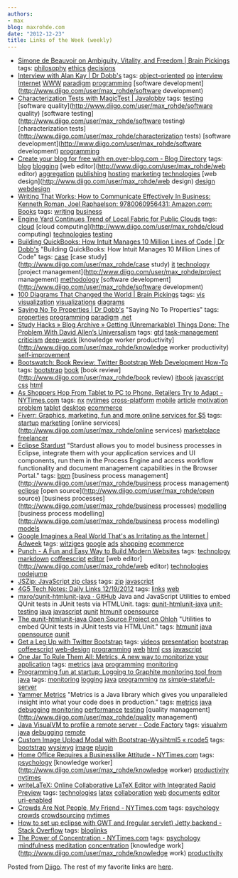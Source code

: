 ```yaml
---
authors:
- max
blog: maxrohde.com
date: "2012-12-23"
title: Links of the Week (weekly)
---
```


- [Simone de Beauvoir on Ambiguity, Vitality, and Freedom | Brain Pickings](http://www.brainpickings.org/index.php/2012/12/20/simone-de-beauvoir-on-ambiguity/)
  tags: [philosophy](http://www.diigo.com/user/max_rohde/philosophy) [ethics](http://www.diigo.com/user/max_rohde/ethics) [decisions](http://www.diigo.com/user/max_rohde/decisions)
- [Interview with Alan Kay | Dr Dobb's](http://www.drdobbs.com/architecture-and-design/interview-with-alan-kay/240003442)
  tags: [object-oriented](http://www.diigo.com/user/max_rohde/object-oriented) [oo](http://www.diigo.com/user/max_rohde/oo) [interview](http://www.diigo.com/user/max_rohde/interview) [Internet](http://www.diigo.com/user/max_rohde/Internet) [WWW](http://www.diigo.com/user/max_rohde/WWW) [paradigm](http://www.diigo.com/user/max_rohde/paradigm) [programming](http://www.diigo.com/user/max_rohde/programming) [software development](http://www.diigo.com/user/max_rohde/software development)
- [Characterization Tests with MagicTest | Javalobby](http://java.dzone.com/articles/characterization-tests?utm_source=feedburner&utm_medium=feed&utm_campaign=Feed%3A+javalobby%2Ffrontpage+%28Javalobby+%2F+Java+Zone%29)
  tags: [testing](http://www.diigo.com/user/max_rohde/testing) [software quality](http://www.diigo.com/user/max_rohde/software quality) [software testing](http://www.diigo.com/user/max_rohde/software testing) [characterization tests](http://www.diigo.com/user/max_rohde/characterization tests) [software development](http://www.diigo.com/user/max_rohde/software development) [programming](http://www.diigo.com/user/max_rohde/programming)
- [Create your blog for free with en.over-blog.com - Blog Directory](http://en.overblog.com)
  tags: [blog](http://www.diigo.com/user/max_rohde/blog) [blogging](http://www.diigo.com/user/max_rohde/blogging) [web editor](http://www.diigo.com/user/max_rohde/web editor) [aggregation](http://www.diigo.com/user/max_rohde/aggregation) [publishing](http://www.diigo.com/user/max_rohde/publishing) [hosting](http://www.diigo.com/user/max_rohde/hosting) [marketing](http://www.diigo.com/user/max_rohde/marketing) [technologies](http://www.diigo.com/user/max_rohde/technologies) [web design](http://www.diigo.com/user/max_rohde/web design) [design](http://www.diigo.com/user/max_rohde/design) [webdesign](http://www.diigo.com/user/max_rohde/webdesign)
- [Writing That Works; How to Communicate Effectively In Business: Kenneth Roman, Joel Raphaelson: 9780060956431: Amazon.com: Books](http://www.amazon.com/dp/0060956437/ref=as_li_ss_til?tag=braipick-20)
  tags: [writing](http://www.diigo.com/user/max_rohde/writing) [business](http://www.diigo.com/user/max_rohde/business)
- [Engine Yard Continues Trend of Local Fabric for Public Clouds](http://www.infoq.com/news/2012/12/engine-yard-local)
  tags: [cloud](http://www.diigo.com/user/max_rohde/cloud) [cloud computing](http://www.diigo.com/user/max_rohde/cloud computing) [technologies](http://www.diigo.com/user/max_rohde/technologies) [testing](http://www.diigo.com/user/max_rohde/testing)
- [Building QuickBooks: How Intuit Manages 10 Million Lines of Code | Dr Dobb's](http://www.drdobbs.com/tools/building-quickbooks-how-intuit-manages-1/240003694)
  "Building QuickBooks: How Intuit Manages 10 Million Lines of Code"
  tags: [case](http://www.diigo.com/user/max_rohde/case) [case study](http://www.diigo.com/user/max_rohde/case study) [it](http://www.diigo.com/user/max_rohde/it) [technology](http://www.diigo.com/user/max_rohde/technology) [project management](http://www.diigo.com/user/max_rohde/project management) [methodology](http://www.diigo.com/user/max_rohde/methodology) [software development](http://www.diigo.com/user/max_rohde/software development)
- [100 Diagrams That Changed the World | Brain Pickings](http://www.brainpickings.org/index.php/2012/12/21/100-diagrams-that-changed-the-world/)
  tags: [vis](http://www.diigo.com/user/max_rohde/vis) [visualization](http://www.diigo.com/user/max_rohde/visualization) [visualizations](http://www.diigo.com/user/max_rohde/visualizations) [diagrams](http://www.diigo.com/user/max_rohde/diagrams)
- [Saying No To Properties | Dr Dobb's](http://www.drdobbs.com/windows/saying-no-to-properties/240005920)
  "Saying No To Properties"
  tags: [properties](http://www.diigo.com/user/max_rohde/properties) [programming](http://www.diigo.com/user/max_rohde/programming) [paradigm](http://www.diigo.com/user/max_rohde/paradigm) [.net](http://www.diigo.com/user/max_rohde/.net)
- [Study Hacks » Blog Archive » Getting (Unremarkable) Things Done: The Problem With David Allen’s Universalism](http://calnewport.com/blog/2012/12/21/getting-unremarkable-things-done-the-problem-with-david-allens-universalism/)
  tags: [gtd](http://www.diigo.com/user/max_rohde/gtd) [task-management](http://www.diigo.com/user/max_rohde/task-management) [criticism](http://www.diigo.com/user/max_rohde/criticism) [deep-work](http://www.diigo.com/user/max_rohde/deep-work) [knowledge worker productivity](http://www.diigo.com/user/max_rohde/knowledge worker productivity) [self-improvement](http://www.diigo.com/user/max_rohde/self-improvement)
- [Bootswatch: Book Review: Twitter Bootstrap Web Development How-To](http://news.bootswatch.com/post/38468359685/book-review-twitter-bootstrap-web-development-how-to)
  tags: [bootstrap](http://www.diigo.com/user/max_rohde/bootstrap) [book](http://www.diigo.com/user/max_rohde/book) [book review](http://www.diigo.com/user/max_rohde/book review) [itbook](http://www.diigo.com/user/max_rohde/itbook) [javascript](http://www.diigo.com/user/max_rohde/javascript) [css](http://www.diigo.com/user/max_rohde/css) [html](http://www.diigo.com/user/max_rohde/html)
- [As Shoppers Hop From Tablet to PC to Phone, Retailers Try to Adapt - NYTimes.com](http://www.nytimes.com/2012/12/22/technology/as-shoppers-hop-from-tablet-to-pc-to-phone-retailers-try-to-adapt.html?partner=rss&emc=rss&_r=0)
  tags: [nx](http://www.diigo.com/user/max_rohde/nx) [nytimes](http://www.diigo.com/user/max_rohde/nytimes) [cross-platform](http://www.diigo.com/user/max_rohde/cross-platform) [mobile](http://www.diigo.com/user/max_rohde/mobile) [article](http://www.diigo.com/user/max_rohde/article) [motivation](http://www.diigo.com/user/max_rohde/motivation) [problem](http://www.diigo.com/user/max_rohde/problem) [tablet](http://www.diigo.com/user/max_rohde/tablet) [desktop](http://www.diigo.com/user/max_rohde/desktop) [ecommerce](http://www.diigo.com/user/max_rohde/ecommerce)
- [Fiverr: Graphics, marketing, fun and more online services for $5](http://fiverr.com)
  tags: [startup](http://www.diigo.com/user/max_rohde/startup) [marketing](http://www.diigo.com/user/max_rohde/marketing) [online services](http://www.diigo.com/user/max_rohde/online services) [marketplace](http://www.diigo.com/user/max_rohde/marketplace) [freelancer](http://www.diigo.com/user/max_rohde/freelancer)
- [Eclipse Stardust](http://eclipse.org/stardust/)
  "Stardust allows you to model business processes in Eclipse, integrate them with your application services and UI components, run them in the Process Engine and access workflow functionality and document management capabilities in the Browser Portal."
  tags: [bpm](http://www.diigo.com/user/max_rohde/bpm) [business process management](http://www.diigo.com/user/max_rohde/business process management) [eclipse](http://www.diigo.com/user/max_rohde/eclipse) [open source](http://www.diigo.com/user/max_rohde/open source) [business processes](http://www.diigo.com/user/max_rohde/business processes) [modelling](http://www.diigo.com/user/max_rohde/modelling) [business process modelling](http://www.diigo.com/user/max_rohde/business process modelling) [models](http://www.diigo.com/user/max_rohde/models)
- [Google Imagines a Real World That's as Irritating as the Internet | Adweek](http://www.adweek.com/adfreak/google-imagines-real-world-thats-irritating-internet-146062)
  tags: [witziges](http://www.diigo.com/user/max_rohde/witziges) [google](http://www.diigo.com/user/max_rohde/google) [ads](http://www.diigo.com/user/max_rohde/ads) [shopping](http://www.diigo.com/user/max_rohde/shopping) [ecommerce](http://www.diigo.com/user/max_rohde/ecommerce)
- [Punch - A Fun and Easy Way to Build Modern Websites](http://laktek.github.com/punch/)
  tags: [technology](http://www.diigo.com/user/max_rohde/technology) [markdown](http://www.diigo.com/user/max_rohde/markdown) [coffeescript](http://www.diigo.com/user/max_rohde/coffeescript) [editor](http://www.diigo.com/user/max_rohde/editor) [web editor](http://www.diigo.com/user/max_rohde/web editor) [technologies](http://www.diigo.com/user/max_rohde/technologies) [nodejump](http://www.diigo.com/user/max_rohde/nodejump)
- [JSZip: JavaScript zip class](http://stuartk.com/jszip/)
  tags: [zip](http://www.diigo.com/user/max_rohde/zip) [javascript](http://www.diigo.com/user/max_rohde/javascript)
- [4G5 Tech Notes: Daily Links 12/19/2012](http://4g5.blogspot.co.nz/2012/12/daily-links-12192012.html)
  tags: [links](http://www.diigo.com/user/max_rohde/links) [web](http://www.diigo.com/user/max_rohde/web)
- [mxro/qunit-htmlunit-java · GitHub](https://github.com/mxro/qunit-htmlunit-java)
  Java and JavaScript Utilities to embed QUnit tests in JUnit tests via HTMLUnit.
  tags: [qunit-htmlunit-java](http://www.diigo.com/user/max_rohde/qunit-htmlunit-java) [unit-testing](http://www.diigo.com/user/max_rohde/unit-testing) [java](http://www.diigo.com/user/max_rohde/java) [javascript](http://www.diigo.com/user/max_rohde/javascript) [qunit](http://www.diigo.com/user/max_rohde/qunit) [htmunit](http://www.diigo.com/user/max_rohde/htmunit) [opensource](http://www.diigo.com/user/max_rohde/opensource)
- [The qunit-htmlunit-java Open Source Project on Ohloh](https://www.ohloh.net/p/qunit-htmlunit-java)
  "Utilities to embed QUnit tests in JUnit tests via HTMLUnit."
  tags: [htmunit](http://www.diigo.com/user/max_rohde/htmunit) [java](http://www.diigo.com/user/max_rohde/java) [opensource](http://www.diigo.com/user/max_rohde/opensource) [qunit](http://www.diigo.com/user/max_rohde/qunit)
- [Get a Leg Up with Twitter Bootstrap](http://www.infoq.com/presentations/Twitter-Bootstrap)
  tags: [videos](http://www.diigo.com/user/max_rohde/videos) [presentation](http://www.diigo.com/user/max_rohde/presentation) [bootstrap](http://www.diigo.com/user/max_rohde/bootstrap) [coffeescript](http://www.diigo.com/user/max_rohde/coffeescript) [web-design](http://www.diigo.com/user/max_rohde/web-design) [programming](http://www.diigo.com/user/max_rohde/programming) [web](http://www.diigo.com/user/max_rohde/web) [html](http://www.diigo.com/user/max_rohde/html) [css](http://www.diigo.com/user/max_rohde/css) [javascript](http://www.diigo.com/user/max_rohde/javascript)
- [One Jar To Rule Them All: Metrics, A new way to monitorize your application](http://www.lordofthejars.com/2012/12/metrics-new-way-to-monitorize-your.html)
  tags: [metrics](http://www.diigo.com/user/max_rohde/metrics) [java](http://www.diigo.com/user/max_rohde/java) [programming](http://www.diigo.com/user/max_rohde/programming) [monitoring](http://www.diigo.com/user/max_rohde/monitoring)
- [Programming fun at startup: Logging to Graphite monitoring tool from java](http://neopatel.blogspot.co.nz/2011/04/logging-to-graphite-monitoring-tool.html)
  tags: [monitoring](http://www.diigo.com/user/max_rohde/monitoring) [logging](http://www.diigo.com/user/max_rohde/logging) [java](http://www.diigo.com/user/max_rohde/java) [programming](http://www.diigo.com/user/max_rohde/programming) [nx](http://www.diigo.com/user/max_rohde/nx) [simple-stateful-server](http://www.diigo.com/user/max_rohde/simple-stateful-server)
- [Yammer Metrics](http://metrics.codahale.com)
  "Metrics is a Java library which gives you unparalleled insight into what your code does in production."
  tags: [metrics](http://www.diigo.com/user/max_rohde/metrics) [java](http://www.diigo.com/user/max_rohde/java) [debugging](http://www.diigo.com/user/max_rohde/debugging) [monitoring](http://www.diigo.com/user/max_rohde/monitoring) [performance](http://www.diigo.com/user/max_rohde/performance) [testing](http://www.diigo.com/user/max_rohde/testing) [quality management](http://www.diigo.com/user/max_rohde/quality management)
- [Java VisualVM to profile a remote server - Code Factory](http://www.codefactorycr.com/java-visualvm-to-profile-a-remote-server.html)
  tags: [visualvm](http://www.diigo.com/user/max_rohde/visualvm) [java](http://www.diigo.com/user/max_rohde/java) [debugging](http://www.diigo.com/user/max_rohde/debugging) [remote](http://www.diigo.com/user/max_rohde/remote)
- [Custom Image Upload Modal with Bootstrap-Wysihtml5 « rcode5](http://rcode5.wordpress.com/2012/11/01/custom-image-upload-modal-with-bootstrap-wysihtml5/?year=2012&monthnum=11&day=01&like=1&_wpnonce=f6b7967175&wpl_rand=647e8cb698)
  tags: [bootstrap](http://www.diigo.com/user/max_rohde/bootstrap) [wysiwyg](http://www.diigo.com/user/max_rohde/wysiwyg) [image](http://www.diigo.com/user/max_rohde/image) [plugin](http://www.diigo.com/user/max_rohde/plugin)
- [Home Office Requires a Businesslike Attitude - NYTimes.com](http://www.nytimes.com/2012/12/16/jobs/home-office-requires-a-businesslike-attitude.html?partner=rss&emc=rss)
  tags: [psychology](http://www.diigo.com/user/max_rohde/psychology) [knowledge worker](http://www.diigo.com/user/max_rohde/knowledge worker) [productivity](http://www.diigo.com/user/max_rohde/productivity) [nytimes](http://www.diigo.com/user/max_rohde/nytimes)
- [writeLaTeX: Online Collaborative LaTeX Editor with Integrated Rapid Preview](https://www.writelatex.com)
  tags: [technologies](http://www.diigo.com/user/max_rohde/technologies) [latex](http://www.diigo.com/user/max_rohde/latex) [collaboration](http://www.diigo.com/user/max_rohde/collaboration) [web](http://www.diigo.com/user/max_rohde/web) [documents](http://www.diigo.com/user/max_rohde/documents) [editor](http://www.diigo.com/user/max_rohde/editor) [uri-enabled](http://www.diigo.com/user/max_rohde/uri-enabled)
- [Crowds Are Not People, My Friend - NYTimes.com](http://www.nytimes.com/2012/12/23/magazine/crowds-are-not-people-my-friend.html?partner=rss&emc=rss&_r=0&pagewanted=all)
  tags: [psychology](http://www.diigo.com/user/max_rohde/psychology) [crowds](http://www.diigo.com/user/max_rohde/crowds) [crowdsourcing](http://www.diigo.com/user/max_rohde/crowdsourcing) [nytimes](http://www.diigo.com/user/max_rohde/nytimes)
- [How to set up eclipse with GWT and (regular servlet) Jetty backend - Stack Overflow](http://stackoverflow.com/questions/10199722/how-to-set-up-eclipse-with-gwt-and-regular-servlet-jetty-backend)
  tags: [bloglinks](http://www.diigo.com/user/max_rohde/bloglinks)
- [The Power of Concentration - NYTimes.com](http://www.nytimes.com/2012/12/16/opinion/sunday/the-power-of-concentration.html?pagewanted=1&_r=0&partner=rss&emc=rss)
  tags: [psychology](http://www.diigo.com/user/max_rohde/psychology) [mindfulness](http://www.diigo.com/user/max_rohde/mindfulness) [meditation](http://www.diigo.com/user/max_rohde/meditation) [concentration](http://www.diigo.com/user/max_rohde/concentration) [knowledge work](http://www.diigo.com/user/max_rohde/knowledge work) [productivity](http://www.diigo.com/user/max_rohde/productivity)

Posted from [Diigo](http://www.diigo.com). The rest of my favorite links are [here](http://www.diigo.com/user/max_rohde).
